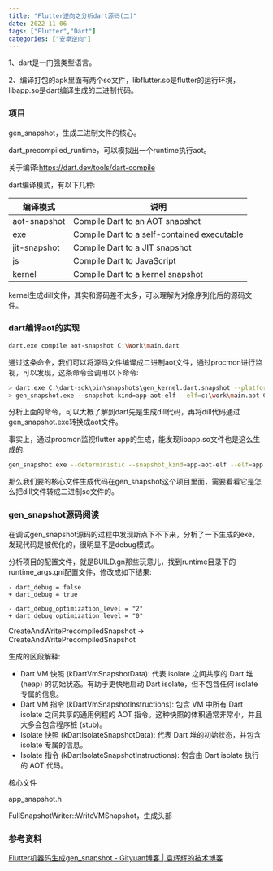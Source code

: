 ```yaml
---
title: "Flutter逆向之分析dart源码(二)"
date: 2022-11-06
tags: ["Flutter","Dart"]
categories: ["安卓逆向"]
---
```


1、dart是一门强类型语言。

2、编译打包的apk里面有两个so文件，libflutter.so是flutter的运行环境，libapp.so是dart编译生成的二进制代码。



### 项目

gen_snapshot，生成二进制文件的核心。

dart_precompiled_runtime，可以模拟出一个runtime执行aot。



关于编译:https://dart.dev/tools/dart-compile

dart编译模式，有以下几种:

| 编译模式     | 说明                                        |
| ------------ | ------------------------------------------- |
| aot-snapshot | Compile Dart to an AOT snapshot             |
| exe          | Compile Dart to a self-contained executable |
| jit-snapshot | Compile Dart to a JIT snapshot              |
| js           | Compile Dart to JavaScript                  |
| kernel       | Compile Dart to a kernel snapshot           |

kernel生成dill文件，其实和源码差不太多，可以理解为对象序列化后的源码文件。



### dart编译aot的实现

```bash
dart.exe compile aot-snapshot C:\Work\main.dart
```

通过这条命令，我们可以将源码文件编译成二进制aot文件，通过procmon进行监视，可以发现，这条命令会调用以下命令:

```bash
> dart.exe C:\dart-sdk\bin\snapshots\gen_kernel.dart.snapshot --platform C:\dart-sdk\lib\_internal\vm_platform_strong_product.dill --aot -Ddart.vm.product=true -o C:\Users\ADMINI~1\AppData\Local\Temp\7c46dc67\kernel.dill --invocation-modes=compile --verbosity=all --sound-null-safety c:\Work\main.dart
> gen_snapshot.exe --snapshot-kind=app-aot-elf --elf=c:\work\main.aot C:\Users\ADMINI~1\AppData\Local\Temp\7c46dc67\kernel.dill
```

分析上面的命令，可以大概了解到dart先是生成dill代码，再将dill代码通过gen_snapshot.exe转换成aot文件。



事实上，通过procmon监视flutter app的生成，能发现libapp.so文件也是这么生成的:

```bash
gen_snapshot.exe --deterministic --snapshot_kind=app-aot-elf --elf=app.so --strip app.dill
```

那么我们要的核心文件生成代码在gen_snapshot这个项目里面，需要看看它是怎么把dill文件转成二进制so文件的。

### gen_snapshot源码阅读

在调试gen_snapshot源码的过程中发现断点下不下来，分析了一下生成的exe，发现代码是被优化的，很明显不是debug模式。

分析项目的配置文件，就是BUILD.gn那些玩意儿，找到runtime目录下的runtime_args.gni配置文件，修改成如下结果:

```
- dart_debug = false
+ dart_debug = true

- dart_debug_optimization_level = "2"
+ dart_debug_optimization_level = "0"
```



CreateAndWritePrecompiledSnapshot -> CreateAndWritePrecompiledSnapshot

生成的区段解释:

- Dart VM 快照 (kDartVmSnapshotData): 代表 isolate 之间共享的 Dart 堆 (heap) 的初始状态。有助于更快地启动 Dart isolate，但不包含任何 isolate 专属的信息。
- Dart VM 指令 (kDartVmSnapshotInstructions): 包含 VM 中所有 Dart isolate 之间共享的通用例程的 AOT 指令。这种快照的体积通常非常小，并且大多会包含程序桩 (stub)。
- Isolate 快照 (kDartIsolateSnapshotData): 代表 Dart 堆的初始状态，并包含 isolate 专属的信息。
- Isolate 指令 (kDartIsolateSnapshotInstructions): 包含由 Dart isolate 执行的 AOT 代码。



核心文件

app_snapshot.h





FullSnapshotWriter::WriteVMSnapshot，生成头部



### 参考资料

[Flutter机器码生成gen_snapshot - Gityuan博客 | 袁辉辉的技术博客](http://gityuan.com/2019/09/21/flutter_gen_snapshot/)
